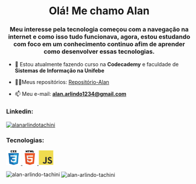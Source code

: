 <h1 align="center">Olá! Me chamo Alan</h1>
<h3 align="center">Meu interesse pela tecnologia começou com a navegação na internet e como isso tudo funcionava, agora, estou estudando com foco em um conhecimento continuo afim de aprender como desenvolver essas tecnologias.</h3>

- 🌱 Estou atualmente fazendo curso na **Codecademy** e faculdade de **Sistemas de Informação na Unifebe**

- 👨‍💻Meus repositórios: [Repositório-Alan](https://github.com/Alan-Arlindo-Tachini?tab=repositories)

- 📫 Meu e-mail: **alan.arlindo1234@gmail.com**

<h3 align="left">Linkedin:</h3>
<p align="left">
<a href="https://linkedin.com/in/alanarlindotachini" target="blank"><img align="center" src="https://raw.githubusercontent.com/rahuldkjain/github-profile-readme-generator/master/src/images/icons/Social/linked-in-alt.svg" alt="alanarlindotachini" height="30" width="40" /></a>
</p>

<h3 align="left">Tecnologias:</h3>
<p align="left"> <a href="https://www.w3schools.com/css/" target="_blank" rel="noreferrer"> <img src="https://raw.githubusercontent.com/devicons/devicon/master/icons/css3/css3-original-wordmark.svg" alt="css3" width="40" height="40"/> </a> <a href="https://www.w3.org/html/" target="_blank" rel="noreferrer"> <img src="https://raw.githubusercontent.com/devicons/devicon/master/icons/html5/html5-original-wordmark.svg" alt="html5" width="40" height="40"/> </a> <a href="https://developer.mozilla.org/en-US/docs/Web/JavaScript" target="_blank" rel="noreferrer"> <img src="https://raw.githubusercontent.com/devicons/devicon/master/icons/javascript/javascript-original.svg" alt="javascript" width="40" height="40"/> </a> </p>

<p><img align="left" src="https://github-readme-stats.vercel.app/api/top-langs?username=alan-arlindo-tachini&show_icons=true&locale=en&layout=compact" alt="alan-arlindo-tachini" /></p>


<p>&nbsp;<img align="center" src="https://github-readme-stats.vercel.app/api?username=alan-arlindo-tachini&show_icons=true&locale=en" alt="alan-arlindo-tachini" /></p>
